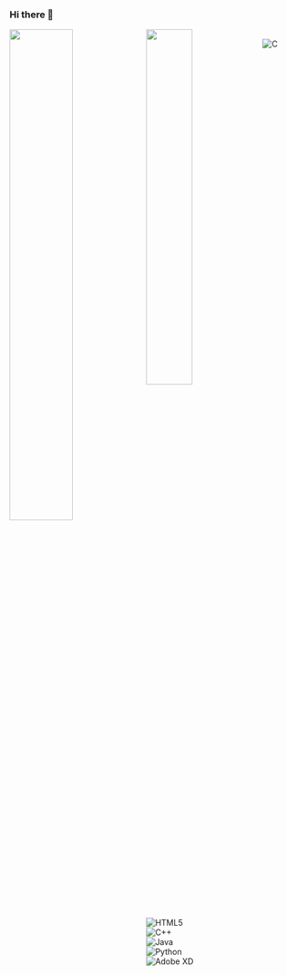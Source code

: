 ### Hi there 👋

<img  align="left" width="47%"  src = "https://github-readme-stats.vercel.app/api?username=sajjadjim&show_icons=true&theme=default" />

<img  align="left" width ="40%"  src = "https://github-readme-stats.vercel.app/api/top-langs/?username=sajjadjim&layout=compact" />




<br> ![C](https://img.shields.io/badge/c-%2300599C.svg?style=for-the-badge&logo=c&logoColor=white)  <br>![HTML5](https://img.shields.io/badge/html5-%23E34F26.svg?style=for-the-badge&logo=html5&logoColor=white) <br>![C++](https://img.shields.io/badge/c++-%2300599C.svg?style=for-the-badge&logo=c%2B%2B&logoColor=white) <br>![Java](https://img.shields.io/badge/java-%23ED8B00.svg?style=for-the-badge&logo=openjdk&logoColor=white) <br>![Python](https://img.shields.io/badge/python-3670A0?style=for-the-badge&logo=python&logoColor=ffdd54)
<br> ![Adobe XD](https://img.shields.io/badge/Adobe%20XD-470137?style=for-the-badge&logo=Adobe%20XD&logoColor=#FF61F6) 
